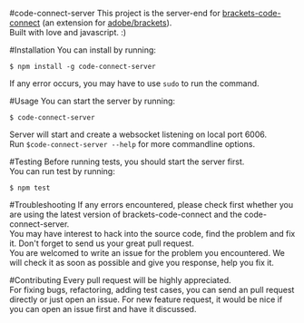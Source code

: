 #code-connect-server
This project is the server-end for [brackets-code-connect](https://github.com/tjwudi/brackets-code-connect) (an extension for [adobe/brackets](https://github.com/adobe/brackets)).  
Built with love and javascript. :)  

#Installation
You can install by running:
```
$ npm install -g code-connect-server
```
If any error occurs, you may have to use `sudo` to run the command.

#Usage
You can start the server by running:
```
$ code-connect-server
```
Server will start and create a websocket listening on local port 6006.  
Run `$code-connect-server --help` for more commandline options.


#Testing
Before running tests, you should start the server first.  
You can run test by running:
```
$ npm test
```

#Troubleshooting
If any errors encountered, please check first whether you are using the latest version of brackets-code-connect and the code-connect-server.  
You may have interest to hack into the source code, find the problem and fix it. Don't forget to send us your great pull request.  
You are welcomed to write an issue for the problem you encountered. We will check it as soon as possible and give you response, help you fix it.  

#Contributing
Every pull request will be highly appreciated.  
For fixing bugs, refactoring, adding test cases, you can send an pull request directly or just open an issue. For new feature request, it would be nice if you can open an issue first and have it discussed.  